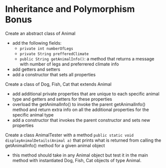 # Inheritance and Polymorphism Bonus

Create an abstract class of Animal

- add the following fields:
    - ```private int numberOfLegs```
    - ```private String prefferedClimate```
    - ```public String getAnimalInfo()```: a method that returns a message with number of legs and preferrered climate info
- add getters and setters
- add a constructor that sets all properties

Create a class of Dog, Fish, Cat that extends Animal

- add additional private properties that are unique to each specific animal type and getters and setters for these properties
- overload the getAnimalInfo() to invoke the parent getAnimalInfo() method and return extra info on all the additional properties for the specific animal type
- add a constructor that invokes the parent constructor and sets new properties

Create a class AnimalTester with a method ```public static void displayAnimalDetails(Animal a)``` that prints what is returned from calling the getAnimalInfo() method for a given animal object

- this method should take in any Animal object but test it in the main method
  with instantiated Dog, Fish, Cat objects of type Animal.